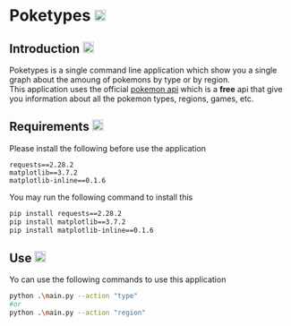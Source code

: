 # Poketypes <img src="https://cdn.pixabay.com/photo/2016/07/23/13/18/pokemon-1536849_1280.png" width="20">
## Introduction <img src="https://static.wikia.nocookie.net/pokemon/images/2/24/Boulderbadge.png/revision/latest?cb=20100418182312" width="20">

Poketypes is a single command line application which show you a single graph about the amoung of pokemons by type or by region.
<br>
This application uses the official [pokemon api](https://pokeapi.co/docs/v2) which is a **free** api that give you information about all the pokemon types, regions, games, etc.

## Requirements <img src="https://static.wikia.nocookie.net/pokemon/images/a/a8/Thunderbadge.png/revision/latest?cb=20100418182457" width="20">
Please install the following before use the application 
```text
requests==2.28.2
matplotlib==3.7.2
matplotlib-inline==0.1.6
```
You may run the following command to install this
```bash
pip install requests==2.28.2
pip install matplotlib==3.7.2
pip install matplotlib-inline==0.1.6
```

## Use <img src="https://static.wikia.nocookie.net/pokemon/images/c/cc/Earthbadge.png/revision/latest?cb=20101029071826" width="20">

Yo can use the following commands to use this application
```bash
python .\main.py --action "type"
#or
python .\main.py --action "region"
```



